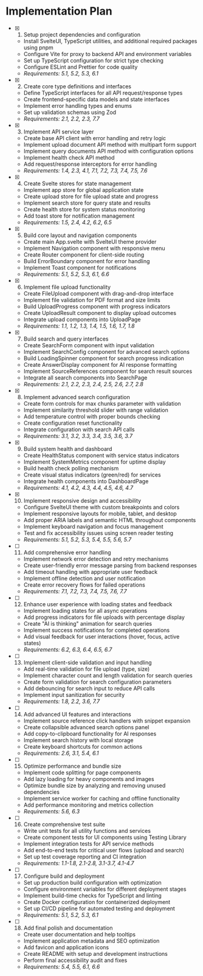 # Implementation Plan

- [x] 1. Setup project dependencies and configuration
  - Install SvelteUI, TypeScript utilities, and additional required packages using pnpm
  - Configure Vite for proxy to backend API and environment variables
  - Set up TypeScript configuration for strict type checking
  - Configure ESLint and Prettier for code quality
  - _Requirements: 5.1, 5.2, 5.3, 6.1_

- [x] 2. Create core type definitions and interfaces
  - Define TypeScript interfaces for all API request/response types
  - Create frontend-specific data models and state interfaces
  - Implement error handling types and enums
  - Set up validation schemas using Zod
  - _Requirements: 2.1, 2.2, 2.3, 7.7_

- [x] 3. Implement API service layer
  - Create base API client with error handling and retry logic
  - Implement upload document API method with multipart form support
  - Implement query documents API method with configuration options
  - Implement health check API method
  - Add request/response interceptors for error handling
  - _Requirements: 1.4, 2.3, 4.1, 7.1, 7.2, 7.3, 7.4, 7.5, 7.6_

- [x] 4. Create Svelte stores for state management
  - Implement app store for global application state
  - Create upload store for file upload state and progress
  - Implement search store for query state and results
  - Create health store for system status monitoring
  - Add toast store for notification management
  - _Requirements: 1.5, 2.4, 4.2, 6.2, 6.5_

- [x] 5. Build core layout and navigation components
  - Create main App.svelte with SvelteUI theme provider
  - Implement Navigation component with responsive menu
  - Create Router component for client-side routing
  - Build ErrorBoundary component for error handling
  - Implement Toast component for notifications
  - _Requirements: 5.1, 5.2, 5.3, 6.1, 6.6_

- [x] 6. Implement file upload functionality
  - Create FileUpload component with drag-and-drop interface
  - Implement file validation for PDF format and size limits
  - Build UploadProgress component with progress indicators
  - Create UploadResult component to display upload outcomes
  - Integrate upload components into UploadPage
  - _Requirements: 1.1, 1.2, 1.3, 1.4, 1.5, 1.6, 1.7, 1.8_

- [x] 7. Build search and query interfaces
  - Create SearchForm component with input validation
  - Implement SearchConfig component for advanced search options
  - Build LoadingSpinner component for search progress indication
  - Create AnswerDisplay component for AI response formatting
  - Implement SourceReferences component for search result sources
  - Integrate all search components into SearchPage
  - _Requirements: 2.1, 2.2, 2.3, 2.4, 2.5, 2.6, 2.7, 2.8_

- [x] 8. Implement advanced search configuration
  - Create form controls for max chunks parameter with validation
  - Implement similarity threshold slider with range validation
  - Add temperature control with proper bounds checking
  - Create configuration reset functionality
  - Integrate configuration with search API calls
  - _Requirements: 3.1, 3.2, 3.3, 3.4, 3.5, 3.6, 3.7_

- [x] 9. Build system health and dashboard
  - Create HealthStatus component with service status indicators
  - Implement SystemMetrics component for uptime display
  - Build health check polling mechanism
  - Create visual status indicators (green/red) for services
  - Integrate health components into DashboardPage
  - _Requirements: 4.1, 4.2, 4.3, 4.4, 4.5, 4.6, 4.7_

- [x] 10. Implement responsive design and accessibility
  - Configure SvelteUI theme with custom breakpoints and colors
  - Implement responsive layouts for mobile, tablet, and desktop
  - Add proper ARIA labels and semantic HTML throughout components
  - Implement keyboard navigation and focus management
  - Test and fix accessibility issues using screen reader testing
  - _Requirements: 5.1, 5.2, 5.3, 5.4, 5.5, 5.6, 5.7_

- [ ] 11. Add comprehensive error handling
  - Implement network error detection and retry mechanisms
  - Create user-friendly error message parsing from backend responses
  - Add timeout handling with appropriate user feedback
  - Implement offline detection and user notification
  - Create error recovery flows for failed operations
  - _Requirements: 7.1, 7.2, 7.3, 7.4, 7.5, 7.6, 7.7_

- [ ] 12. Enhance user experience with loading states and feedback
  - Implement loading states for all async operations
  - Add progress indicators for file uploads with percentage display
  - Create "AI is thinking" animation for search queries
  - Implement success notifications for completed operations
  - Add visual feedback for user interactions (hover, focus, active states)
  - _Requirements: 6.2, 6.3, 6.4, 6.5, 6.7_

- [ ] 13. Implement client-side validation and input handling
  - Add real-time validation for file upload (type, size)
  - Implement character count and length validation for search queries
  - Create form validation for search configuration parameters
  - Add debouncing for search input to reduce API calls
  - Implement input sanitization for security
  - _Requirements: 1.8, 2.2, 3.6, 7.7_

- [ ] 14. Add advanced UI features and interactions
  - Implement source reference click handlers with snippet expansion
  - Create collapsible advanced search options panel
  - Add copy-to-clipboard functionality for AI responses
  - Implement search history with local storage
  - Create keyboard shortcuts for common actions
  - _Requirements: 2.6, 3.1, 5.4, 6.1_

- [ ] 15. Optimize performance and bundle size
  - Implement code splitting for page components
  - Add lazy loading for heavy components and images
  - Optimize bundle size by analyzing and removing unused dependencies
  - Implement service worker for caching and offline functionality
  - Add performance monitoring and metrics collection
  - _Requirements: 5.6, 6.3_

- [ ] 16. Create comprehensive test suite
  - Write unit tests for all utility functions and services
  - Create component tests for UI components using Testing Library
  - Implement integration tests for API service methods
  - Add end-to-end tests for critical user flows (upload and search)
  - Set up test coverage reporting and CI integration
  - _Requirements: 1.1-1.8, 2.1-2.8, 3.1-3.7, 4.1-4.7_

- [ ] 17. Configure build and deployment
  - Set up production build configuration with optimization
  - Configure environment variables for different deployment stages
  - Implement build-time checks for TypeScript and linting
  - Create Docker configuration for containerized deployment
  - Set up CI/CD pipeline for automated testing and deployment
  - _Requirements: 5.1, 5.2, 5.3, 6.1_

- [ ] 18. Add final polish and documentation
  - Create user documentation and help tooltips
  - Implement application metadata and SEO optimization
  - Add favicon and application icons
  - Create README with setup and development instructions
  - Perform final accessibility audit and fixes
  - _Requirements: 5.4, 5.5, 6.1, 6.6_